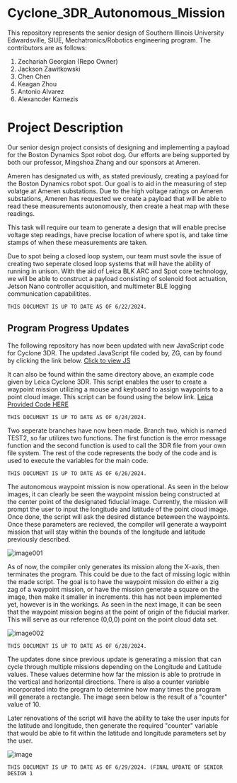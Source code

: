 # Cyclone_3DR_Autonomous_Mission
This repository represents the senior design of Southern Illinois University Edwardsville, SIUE, Mechatronics/Robotics engineering program. The contributors are as follows:

1) Zechariah Georgian (Repo Owner)
2) Jackson Zawitkowski
3) Chen Chen
4) Keagan Zhou
5) Antonio Alvarez
6) Alexancder Karnezis

# Project Description 
Our senior design project consists of designing and implementing a payload for the Boston Dynamics Spot robot dog. 
Our efforts are being supported by both our professor, Mingshoa Zhang and our sponsors at Ameren. 

Ameren has designated us with, as stated previously, creating a payload for the Boston Dynamics robot spot. Our goal is to aid in the measuring of step volatge at Ameren substations. 
Due to the high voltage ratings on Ameren substations, Ameren has requested we create a payload that will be able to read these measurements autonomously, then create a heat map with these readings. 

This task will require our team to generate a design that will enable precise voltage step readings, have precise location of where spot is, and take time stamps of when these measurements are taken. 

Due to spot being a closed loop system, our team must sovle the issue of creating two seperate closed loop systems that will have the ability of running in unison. With the aid of Leica BLK ARC and Spot core technology, we will be able to construct a payload consisting of solenoid foot actuation, Jetson Nano controller acquisition, and multimeter BLE logging communication capabilitites. 

```THIS DOCUMENT IS UP TO DATE AS OF 6/22/2024.```

## Program Progress Updates
The following repository has now been updated with new JavaScript code for Cyclone 3DR. The updated JavaScript file coded by, ZG, can by found by clicking the link below. 
[Click to view JS](Cyclone_3DR/src/TEST.js)

It can also be found within the same directory above, an example code given by Leica Cyclone 3DR. This script enables the user to create a waypoint mission utilizing a mouse and keyboard to assign waypoints to a point cloud image. This script can be found using the below link. 
[Leica Provided Code HERE](Cyclone_3DR/src/Cyclone_Mission_script.js)

```THIS DOCUMENT IS UP TO DATE AS OF 6/24/2024.```

Two seperate branches have now been made. Branch two, which is named TEST2, so far utilizes two functions. The first function is the error message function and the second function is used to call the 3DR file from your own file system. The rest of the code represents the body of the code and is used to execute the variables for the main code. 

```THIS DOCUMENT IS UP TO DATE AS OF 6/26/2024.```

The autonomous waypoint mission is now operational. As seen in the below images, it can clearly be seen the waypoint mission being constructed at the center point of 
the designated fiducial image. Currently, the mission will prompt the user to input the longitude and latitude of the point cloud image.
Once done, the script will ask the desired distance beteween the waypoints. Once these parameters are recieved, the compiler will generate a waypoint mission that 
will stay within the bounds of the longitude and latitude previously described. 

![image001](https://github.com/RoboticsZ12/Cyclone_3DR_Autonomous_Mission/assets/142946153/0c41bc82-530e-4789-bd3c-7afb256e26d2)

As of now, the compiler only generates its mission along the X-axis, then terminates the program. This could be due to the fact of missing logic within the made script.
The goal is to have the waypoint mission do either a zig zag of a waypoint mission, or have the mission generate a square on the image, then make it smaller in increments. 
this has not been implemented yet, however is in the workings. As seen in the next image, it can be seen that the waypoint mission begins at the point of origin of the fiducial marker. 
This will serve as our reference (0,0,0) point on the point cloud data set. 

![image002](https://github.com/RoboticsZ12/Cyclone_3DR_Autonomous_Mission/assets/142946153/0f9ffb7d-51cf-4692-92b0-c339fdb770e2)

```THIS DOCUMENT IS UP TO DATE AS OF 6/28/2024.```

The updates done since previous update is generating a mission that can cycle through multiple missions depending on the Longitude and Latitude values. These values determine how far the mission is able to protrude in the vertical and horizontal directions. There is also a counter variable incorporated into the program to determine how many times the program will generate a rectangle. The image seen below is the result of a "counter" value of 10. 

Later renovations of the script will have the ability to take the user inputs for the latitude and longitude, then generate the required "counter" variable that would be able to fit within the latitude and longitude parameters set by the user. 

![image](https://github.com/RoboticsZ12/Cyclone_3DR_Autonomous_Mission/assets/142946153/2071d4cb-d47b-4692-bb15-b5c6a24d502d)

```THIS DOCUMENT IS UP TO DATE AS OF 6/29/2024. (FINAL UPDATE OF SENIOR DESIGN 1```
